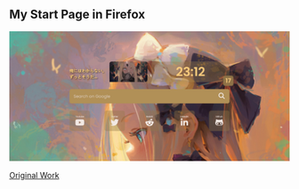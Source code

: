 ## My Start Page in Firefox

<img src="./assets/page.png" />

<a href="https://github.com/felipealvx/startPage">Original Work</a>
